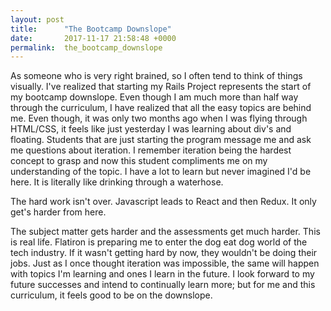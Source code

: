 ```yaml
---
layout: post
title:      "The Bootcamp Downslope"
date:       2017-11-17 21:58:48 +0000
permalink:  the_bootcamp_downslope
---
```



As someone who is very right brained, so I often tend to think of things visually. I've realized that starting my Rails Project represents the start of my bootcamp downslope. Even though I am much more than half way through the curriculum, I have realized that all the easy topics are behind me. Even though, it was only two months ago when I was flying through HTML/CSS, it feels like just yesterday I was learning about div's and floating. Students that are just starting the program message me and ask me questions about iteration. I remember iteration being the hardest concept to grasp and now this student compliments me on my understanding of the topic. I have a lot to learn but never imagined I'd be here. It is literally like drinking through a waterhose.

The hard work isn't over. Javascript leads to React and then Redux. It only get's harder from here.

The subject matter gets harder and the assessments get much harder. This is real life. Flatiron is preparing me to enter the dog eat dog world of the tech industry. If it wasn't getting hard by now, they wouldn't be doing their jobs. Just as I once thought iteration was impossible, the same will happen with topics I'm learning and ones I learn in the future. I look forward to my future successes and intend to continually learn more; but for me and this curriculum, it feels good to be on the downslope.
